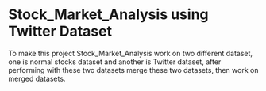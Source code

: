 # Stock_Market_Analysis using Twitter Dataset

To make this project Stock_Market_Analysis work on two different dataset, one is normal stocks 
dataset and another is Twitter dataset, after performing with these two datasets merge these two 
datasets, then work on merged datasets.
